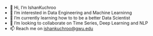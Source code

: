 - 👋 Hi, I’m IshanKuchroo
- 👀 I’m interested in Data Engineering and Machine Learninng
- 🌱 I’m currently learning how to to be a better Data Scientist
- 💞️ I’m looking to collaborate on Time Series, Deep Learning and NLP
- 📫 Reach me on ishankuchroo@gwu.edu

<!---
IshanKuchroo/IshanKuchroo is a ✨ special ✨ repository because its `README.md` (this file) appears on your GitHub profile.
You can click the Preview link to take a look at your changes.
--->
